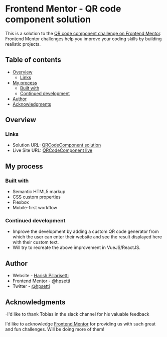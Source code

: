# Frontend Mentor - QR code component solution

This is a solution to the [QR code component challenge on Frontend Mentor](https://www.frontendmentor.io/challenges/qr-code-component-iux_sIO_H). Frontend Mentor challenges help you improve your coding skills by building realistic projects. 

## Table of contents

- [Overview](#overview)
  - [Links](#links)
- [My process](#my-process)
  - [Built with](#built-with)
  - [Continued development](#continued-development)
- [Author](#author)
- [Acknowledgments](#acknowledgments)

## Overview

### Links

- Solution URL: [QRCodeComponent solution](https://github.com/hpsetti/QRCodeComponentHub-FM)
- Live Site URL: [QRCodeComponent live](https://hpsetti.github.io/QRCodeComponentHub-FM/)

## My process

### Built with

- Semantic HTML5 markup
- CSS custom properties
- Flexbox
- Mobile-first workflow


### Continued development

- Improve the development by adding a custom QR code generator from which the user can enter their website and see the result displayed here with their custom text.
- Will try to recreate the above improvement in VueJS/ReactJS.


## Author

- Website - [Harish Pillarisetti](https://hpsetti.github.io/portfolio_website/)
- Frontend Mentor - [@hpsetti](https://www.frontendmentor.io/profile/hpsetti)
- Twitter - [@hpsetti](https://www.twitter.com/hpsetti)


## Acknowledgments

-I'd like to thank Tobias in the slack channel for his valuable feedback

I'd like to acknowledge [Frontend Mentor](https://www.frontendmentor.io/) for providing us with such great and fun challenges. Will be doing more of them!
